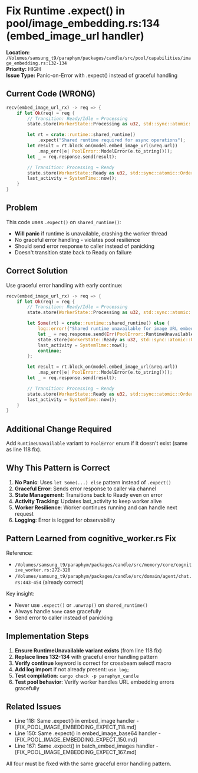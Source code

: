 # Fix Runtime .expect() in pool/image_embedding.rs:134 (embed_image_url handler)

**Location:** `/Volumes/samsung_t9/paraphym/packages/candle/src/pool/capabilities/image_embedding.rs:132-134`  
**Priority:** HIGH  
**Issue Type:** Panic-on-Error with .expect() instead of graceful handling

## Current Code (WRONG)

```rust
recv(embed_image_url_rx) -> req => {
    if let Ok(req) = req {
        // Transition: Ready/Idle → Processing
        state.store(WorkerState::Processing as u32, std::sync::atomic::Ordering::Release);

        let rt = crate::runtime::shared_runtime()
            .expect("Shared runtime required for async operations");
        let result = rt.block_on(model.embed_image_url(&req.url))
            .map_err(|e| PoolError::ModelError(e.to_string()));
        let _ = req.response.send(result);

        // Transition: Processing → Ready
        state.store(WorkerState::Ready as u32, std::sync::atomic::Ordering::Release);
        last_activity = SystemTime::now();
    }
}
```

## Problem

This code uses `.expect()` on `shared_runtime()`:
- **Will panic** if runtime is unavailable, crashing the worker thread
- No graceful error handling - violates pool resilience
- Should send error response to caller instead of panicking
- Doesn't transition state back to Ready on failure

## Correct Solution

Use graceful error handling with early continue:

```rust
recv(embed_image_url_rx) -> req => {
    if let Ok(req) = req {
        // Transition: Ready/Idle → Processing
        state.store(WorkerState::Processing as u32, std::sync::atomic::Ordering::Release);

        let Some(rt) = crate::runtime::shared_runtime() else {
            log::error!("Shared runtime unavailable for image URL embedding");
            let _ = req.response.send(Err(PoolError::RuntimeUnavailable));
            state.store(WorkerState::Ready as u32, std::sync::atomic::Ordering::Release);
            last_activity = SystemTime::now();
            continue;
        };

        let result = rt.block_on(model.embed_image_url(&req.url))
            .map_err(|e| PoolError::ModelError(e.to_string()));
        let _ = req.response.send(result);

        // Transition: Processing → Ready
        state.store(WorkerState::Ready as u32, std::sync::atomic::Ordering::Release);
        last_activity = SystemTime::now();
    }
}
```

## Additional Change Required

Add `RuntimeUnavailable` variant to `PoolError` enum if it doesn't exist (same as line 118 fix).

## Why This Pattern is Correct

1. **No Panic**: Uses `let Some(...) else` pattern instead of `.expect()`
2. **Graceful Error**: Sends error response to caller via channel
3. **State Management**: Transitions back to Ready even on error
4. **Activity Tracking**: Updates last_activity to keep worker alive
5. **Worker Resilience**: Worker continues running and can handle next request
6. **Logging**: Error is logged for observability

## Pattern Learned from cognitive_worker.rs Fix

Reference: 
- `/Volumes/samsung_t9/paraphym/packages/candle/src/memory/core/cognitive_worker.rs:272-328`
- `/Volumes/samsung_t9/paraphym/packages/candle/src/domain/agent/chat.rs:443-454` (already correct)

Key insight:
- Never use `.expect()` or `.unwrap()` on `shared_runtime()`
- Always handle `None` case gracefully
- Send error to caller instead of panicking

## Implementation Steps

1. **Ensure RuntimeUnavailable variant exists** (from line 118 fix)
2. **Replace lines 132-134** with graceful error handling pattern
3. **Verify continue** keyword is correct for crossbeam select! macro
4. **Add log import** if not already present: `use log;`
5. **Test compilation**: `cargo check -p paraphym_candle`
6. **Test pool behavior**: Verify worker handles URL embedding errors gracefully

## Related Issues

- Line 118: Same .expect() in embed_image handler - [FIX_POOL_IMAGE_EMBEDDING_EXPECT_118.md]
- Line 150: Same .expect() in embed_image_base64 handler - [FIX_POOL_IMAGE_EMBEDDING_EXPECT_150.md]
- Line 167: Same .expect() in batch_embed_images handler - [FIX_POOL_IMAGE_EMBEDDING_EXPECT_167.md]

All four must be fixed with the same graceful error handling pattern.
